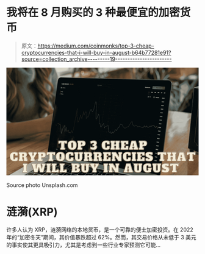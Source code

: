 # 我将在 8 月购买的 3 种最便宜的加密货币

> 原文：<https://medium.com/coinmonks/top-3-cheap-cryptocurrencies-that-i-will-buy-in-august-b64b77281e91?source=collection_archive---------19----------------------->

![](img/635bd81134075e1d305f5868f2a66e04.png)

Source photo Unsplash.com

# 涟漪(XRP)

许多人认为 XRP，涟漪网络的本地货币，是一个可靠的便士加密投资。在 2022 年的“加密冬天”期间，其价值暴跌超过 62%。然而，其交易价格从未低于 3 美元的事实使其更具吸引力，尤其是考虑到一些行业专家预测它可能…